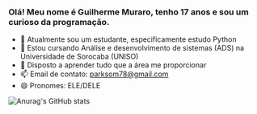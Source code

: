 ### Olá! Meu nome é Guilherme Muraro, tenho 17 anos e sou um curioso da programação.

- 🔭 Atualmente sou um estudante, especificamente estudo Python
- 🌱 Estou cursando Análise e desenvolvimento de sistemas (ADS) na Universidade de Sorocaba (UNISO)
- 👯 Disposto a aprender tudo que a área me proporcionar
- 📫 Email de contato: parksom78@gmail.com
- 😄 Pronomes: ELE/DELE

![Anurag's GitHub stats](https://github-readme-stats.vercel.app/api?username=MuraroGuilherme&show_icons=true&theme=transparent)
